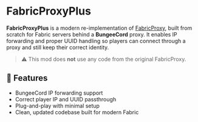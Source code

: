 # FabricProxyPlus

**FabricProxyPlus** is a modern re-implementation of [FabricProxy](https://github.com/OKTW-Network/FabricProxy), built from scratch for Fabric servers behind a **BungeeCord** proxy. It enables IP forwarding and proper UUID handling so players can connect through a proxy and still keep their correct identity.

> ⚠️ This mod does **not** use any code from the original FabricProxy.

## 🔧 Features

- BungeeCord IP forwarding support  
- Correct player IP and UUID passthrough  
- Plug-and-play with minimal setup  
- Clean, updated codebase built for modern Fabric
